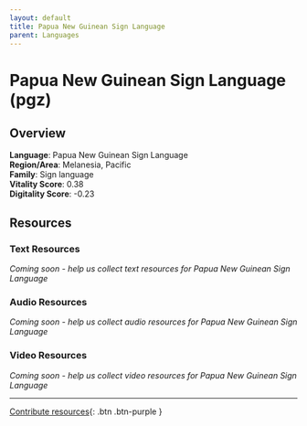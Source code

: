 ```yaml
---
layout: default
title: Papua New Guinean Sign Language
parent: Languages
---
```


# Papua New Guinean Sign Language (pgz)

## Overview

**Language**: Papua New Guinean Sign Language  
**Region/Area**: Melanesia, Pacific  
**Family**: Sign language  
**Vitality Score**: 0.38  
**Digitality Score**: -0.23  

## Resources

### Text Resources
*Coming soon - help us collect text resources for Papua New Guinean Sign Language*

### Audio Resources
*Coming soon - help us collect audio resources for Papua New Guinean Sign Language*

### Video Resources
*Coming soon - help us collect video resources for Papua New Guinean Sign Language*

---

[Contribute resources](https://fairtrain.github.io/){: .btn .btn-purple }
